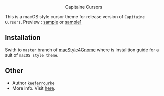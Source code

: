 <p align=center>Capitaine Cursors</p>

This is a macOS style cursor theme for release version of `Capitaine Cursors`. Preview :
[sample](./sample.png) or [sample1](https://cdn.pling.com/img/4/8/3/5/e6df21a4d723a4e21a1b85f9ae5979f6fb25.png)

## Installation
Swith to `master` branch of [macStyle4Gnome](https://github.com/xjy37/macStyle4Gnome) where is installtion guide for a suit of `macOS style theme`.

## Other
+ Author [`keeferrourke`](https://github.com/keeferrourke)
+ More info. Visit [here](https://github.com/keeferrourke/capitaine-cursors).
